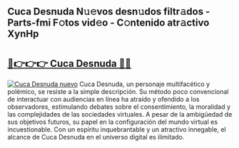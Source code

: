 ## Cuca Desnuda N𝚞𝚎vos desn𝚞dos filtr𝚊dos - Parts-fmi F𝚘tos vid𝚎o - C𝚘ntenido atr𝚊ctivo XynHp

# <h2><a href="http://mb0abg.tromn.icu/?c=Cuca+Desnuda">🔗👉👉👉 Cuca Desnuda 🔗🔗</a></h2>

[![Cuca Desnuda nuevo](https://i.imgur.com/pEAQMta.gif)](http://mb0abg.tromn.icu/?c=Cuca+Desnuda)
Cuca Desnuda, un personaje multifacético y polémico, se resiste a la simple descripción. Su método poco convencional de interactuar con audiencias en línea ha atraído y ofendido a los observadores, estimulando debates sobre el consentimiento, la moralidad y las complejidades de las sociedades virtuales. A pesar de la ambigüedad de sus objetivos futuros, su papel en la configuración del mundo virtual es incuestionable. Con un espíritu inquebrantable y un atractivo innegable, el alcance de Cuca Desnuda en el universo digital es ilimitado.
